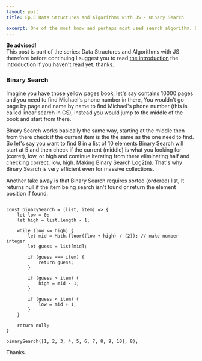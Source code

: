 ```yaml
---
layout: post
title: Ep.5 Data Structures and Algorithms with JS - Binary Search

excerpt: One of the most know and perhaps most used search algorithm. Binary Search.
---
```


<div class="intro-series">
    <strong>Be advised!</strong> <br> 
    This post is part of the series: Data Structures and Algorithms with JS therefore before continuing I suggest you to read <a href="/blog/javascript-data-structure-algorithms-series-ep1/" title="Data Structures and Algorithms Ep.1">the introduction</a> the introduction if you haven't read yet. thanks.
</div>


### Binary Search

Imagine you have those yellow pages book, let's say contains 10000 pages and you need to find Michael's phone number in there, 
You wouldn't go page by page and name by name to find Michael's phone number (this is called linear search in CS), instead you would jump to the middle of the book and start from there.

Binary Search works basically the same way, starting at the middle then from there check if the current item is the the same as the one need to find. <br>
So let's say you want to find 8 in a list of 10 elements Binary Search will start at 5 and then check if the current (middle) is what you looking for (corret), low, or high and continue iterating from there eliminating half and checking correct, low, high. 
Making Binary Search Log2(n). That's why Binary Search is very efficient even for massive collections. 

Another take away is that Binary Search requires sorted (ordered) list, It returns null if the item being search isn't found or return the element position if found.

<pre><code data-language="javascript">
const binarySearch = (list, item) => {
    let low = 0;
    let high = list.length - 1;

    while (low <= high) {
        let mid = Math.floor((low + high) / (2)); // make number integer
        let guess = list[mid];

        if (guess === item) {
            return guess;
        }

        if (guess > item) {
            high = mid - 1;
        }

        if (guess < item) {
            low = mid + 1;
        }
    }

    return null;
}

binarySearch([1, 2, 3, 4, 5, 6, 7, 8, 9, 10], 8);
</code></pre>

Thanks.